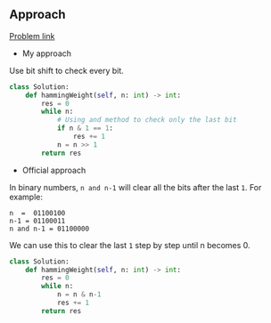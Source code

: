 ## Approach

[Problem link](https://leetcode.com/problems/number-of-1-bits/)

- My approach

Use bit shift to check every bit.

```python
class Solution:
    def hammingWeight(self, n: int) -> int:
        res = 0
        while n:
            # Using and method to check only the last bit
            if n & 1 == 1:
                res += 1
            n = n >> 1
        return res
```

- Official approach

In binary numbers, `n and n-1` will clear all the bits after the last `1`. For example:

```
n  =  01100100
n-1 = 01100011
n and n-1 = 01100000
```

We can use this to clear the last `1` step by step until n becomes 0.

```python
class Solution:
    def hammingWeight(self, n: int) -> int:
        res = 0
        while n:
            n = n & n-1
            res += 1
        return res
```
